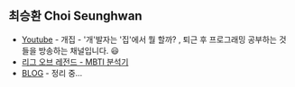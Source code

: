 ## 최승환 Choi Seunghwan

- [Youtube](https://www.youtube.com/channel/UCQ_r1-C9izwMI4cs56y4u1w) - 개집 - '개'발자는 '집'에서 뭘 할까? , 퇴근 후 프로그래밍 공부하는 것들을 방송하는 채널입니다. 😃
- [리그 오브 레전드 - MBTI 분석기](http://lolmbti.chorong.ch/)
- [BLOG](https://choi-seunghwan.tistory.com/) - 정리 중...
